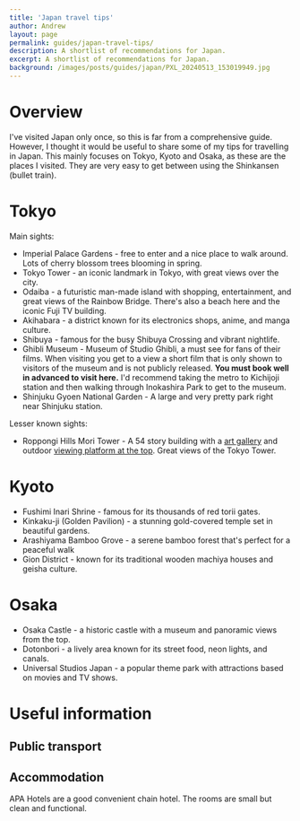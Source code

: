 ```yaml
---
title: 'Japan travel tips'
author: Andrew
layout: page
permalink: guides/japan-travel-tips/
description: A shortlist of recommendations for Japan.
excerpt: A shortlist of recommendations for Japan.
background: /images/posts/guides/japan/PXL_20240513_153019949.jpg
---
```


# Overview

I've visited Japan only once, so this is far from a comprehensive guide. However, I thought it would be useful to share some of my tips for travelling in Japan. This mainly focuses on Tokyo, Kyoto and Osaka, as these are the places I visited. They are very easy to get between using the Shinkansen (bullet train).

# Tokyo

Main sights:

* Imperial Palace Gardens - free to enter and a nice place to walk around. Lots of cherry blossom trees blooming in spring.
* Tokyo Tower - an iconic landmark in Tokyo, with great views over the city.
* Odaiba - a futuristic man-made island with shopping, entertainment, and great views of the Rainbow Bridge. There's also a beach here and the iconic Fuji TV building.
* Akihabara - a district known for its electronics shops, anime, and manga culture.
* Shibuya - famous for the busy Shibuya Crossing and vibrant nightlife.
* Ghibli Museum - Museum of Studio Ghibli, a must see for fans of their films. When visiting you get to a view a short film that is only shown to visitors of the museum and is not publicly released. **You must book well in advanced to visit here.** I'd recommend taking the metro to Kichijoji station and then walking through Inokashira Park to get to the museum.
* Shinjuku Gyoen National Garden - A large and very pretty park right near Shinjuku station.

Lesser known sights:

* Roppongi Hills Mori Tower - A 54 story building with a [art gallery](https://art-view.roppongihills.com/en/info/index.html) and outdoor [viewing platform at the top](https://tcv.roppongihills.com/en/). Great views of the Tokyo Tower.

# Kyoto

* Fushimi Inari Shrine - famous for its thousands of red torii gates.
* Kinkaku-ji (Golden Pavilion) - a stunning gold-covered temple set in beautiful gardens.
* Arashiyama Bamboo Grove - a serene bamboo forest that's perfect for a peaceful walk
* Gion District - known for its traditional wooden machiya houses and geisha culture.

# Osaka

* Osaka Castle - a historic castle with a museum and panoramic views from the top.
* Dotonbori - a lively area known for its street food, neon lights, and canals.
* Universal Studios Japan - a popular theme park with attractions based on movies and TV shows.

# Useful information

## Public transport

## Accommodation

APA Hotels are a good convenient chain hotel. The rooms are small but clean and functional.